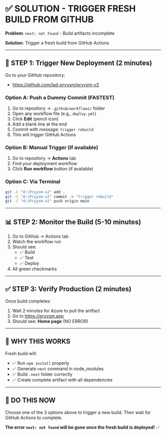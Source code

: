 # ✅ SOLUTION - TRIGGER FRESH BUILD FROM GITHUB

**Problem**: `next: not found` - Build artifacts incomplete

**Solution**: Trigger a fresh build from GitHub Actions

---

## 🚀 STEP 1: Trigger New Deployment (2 minutes)

Go to your GitHub repository:
- https://github.com/lad-pryysm/pryysm-v2

### **Option A: Push a Dummy Commit (FASTEST)**

1. Go to repository → `.github/workflows/` folder
2. Open any workflow file (e.g., `deploy.yml`)
3. Click **Edit** (pencil icon)
4. Add a blank line at the end
5. Commit with message: `trigger rebuild`
6. This will trigger GitHub Actions

### **Option B: Manual Trigger (If available)**

1. Go to repository → **Actions** tab
2. Find your deployment workflow
3. Click **Run workflow** button (if available)

### **Option C: Via Terminal**

```bash
git -C "d:\Pryysm-v2" add .
git -C "d:\Pryysm-v2" commit -m "trigger rebuild"
git -C "d:\Pryysm-v2" push origin main
```

---

## 📊 STEP 2: Monitor the Build (5-10 minutes)

1. Go to GitHub → Actions tab
2. Watch the workflow run
3. Should see:
   - ✅ Build
   - ✅ Test
   - ✅ Deploy
4. All green checkmarks

---

## ✅ STEP 3: Verify Production (2 minutes)

Once build completes:

1. Wait 2 minutes for Azure to pull the artifact
2. Go to https://pryysm.app
3. Should see: **Home page** (NO ERROR)

---

## 🎯 WHY THIS WORKS

Fresh build will:
- ✅ Run `npm install` properly
- ✅ Generate `next` command in node_modules
- ✅ Build `.next` folder correctly
- ✅ Create complete artifact with all dependencies

---

## 📝 DO THIS NOW

Choose one of the 3 options above to trigger a new build. Then wait for GitHub Actions to complete.

**The error `next: not found` will be gone once the fresh build is deployed!** ✅
